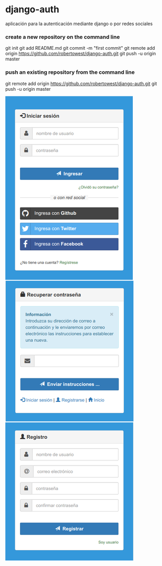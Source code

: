 # django-auth

aplicación para la autenticación mediante django o por redes sociales



### create a new repository on the command line
git init
git add README.md
git commit -m "first commit"
git remote add origin https://github.com/robertowest/django-auth.git
git push -u origin master


### push an existing repository from the command line
git remote add origin https://github.com/robertowest/django-auth.git
git push -u origin master


![Login](pantalla1.png)
![Password Reset](pantalla2.png)
![SignUp](pantalla3.png)



